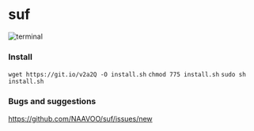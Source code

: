 # suf

![terminal](http://i.imgur.com/pZtJFBq.png)

### Install
`wget https://git.io/v2a2Q -O install.sh`
`chmod 775 install.sh`
`sudo sh install.sh`

### Bugs and suggestions
https://github.com/NAAVOO/suf/issues/new
